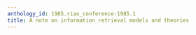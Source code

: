 ```yaml
---
anthology_id: 1985.riao_conference-1985.1
title: A note on information retrieval models and theories
---
```

